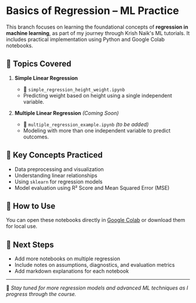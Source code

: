 # Basics of Regression – ML Practice

This branch focuses on learning the foundational concepts of **regression in machine learning**, as part of my journey through Krish Naik's ML tutorials. It includes practical implementation using Python and Google Colab notebooks.

## 📘 Topics Covered

1. **Simple Linear Regression**
   - 📁 `simple_regression_height_weight.ipynb`
   - Predicting weight based on height using a single independent variable.

2. **Multiple Linear Regression** *(Coming Soon)*
   - 📁 `multiple_regression_example.ipynb` *(to be added)*
   - Modeling with more than one independent variable to predict outcomes.

## 📌 Key Concepts Practiced
- Data preprocessing and visualization
- Understanding linear relationships
- Using `sklearn` for regression models
- Model evaluation using R² Score and Mean Squared Error (MSE)

## 📂 How to Use
You can open these notebooks directly in [Google Colab](https://colab.research.google.com/) or download them for local use.

## 🚧 Next Steps
- Add more notebooks on multiple regression
- Include notes on assumptions, diagnostics, and evaluation metrics
- Add markdown explanations for each notebook

---

📍 _Stay tuned for more regression models and advanced ML techniques as I progress through the course._


